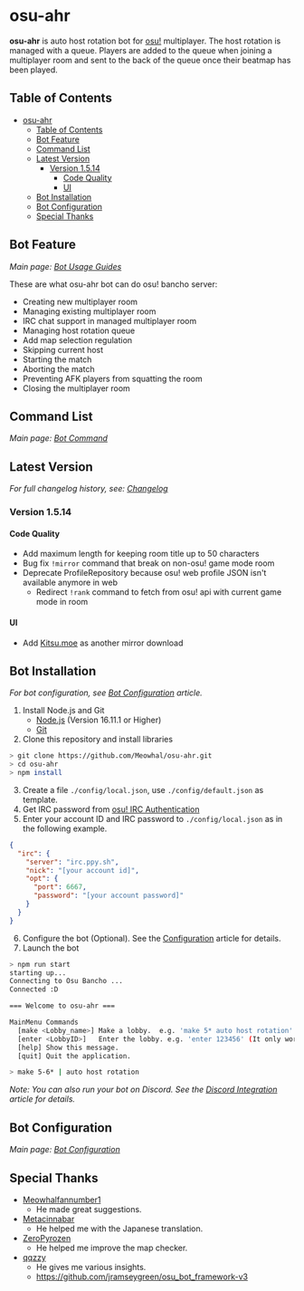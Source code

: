 # osu-ahr

**osu-ahr** is auto host rotation bot for [osu!](https://osu.ppy.sh/home) multiplayer. The host rotation is managed with a queue. Players are added to the queue when joining a multiplayer room and sent to the back of the queue once their beatmap has been played.

<!--TODO: Oahr Web and Test are undocumented, we need to add separate article for those-->

## Table of Contents

- [osu-ahr](#osu-ahr)
  - [Table of Contents](#table-of-contents)
  - [Bot Feature](#bot-feature)
  - [Command List](#command-list)
  - [Latest Version](#latest-version)
    - [Version 1.5.14](#version-1514)
      - [Code Quality](#code-quality)
      - [UI](#ui)
  - [Bot Installation](#bot-installation)
  - [Bot Configuration](#bot-configuration)
  - [Special Thanks](#special-thanks)

## Bot Feature

*Main page: [Bot Usage Guides](/wiki/Bot_Usage_Guides.md)*

These are what osu-ahr bot can do osu! bancho server:

<!--TODO: Add link to specific guides-->

- Creating new multiplayer room
- Managing existing multiplayer room
- IRC chat support in managed multiplayer room
- Managing host rotation queue
- Add map selection regulation
- Skipping current host
- Starting the match
- Aborting the match
- Preventing AFK players from squatting the room
- Closing the multiplayer room

## Command List

*Main page: [Bot Command](/wiki/Command_List.md)*

## Latest Version

*For full changelog history, see: [Changelog](/wiki/Changelog.md)*

<!--Show latest version changelog down here-->

### Version 1.5.14

#### Code Quality

+ Add maximum length for keeping room title up to 50 characters
+ Bug fix `!mirror` command that break on non-osu! game mode room
+ Deprecate ProfileRepository because osu! web profile JSON isn't available anymore in web
  + Redirect `!rank` command to fetch from osu! api with current game mode in room

#### UI

+ Add [Kitsu.moe](https://kitsu.moe/) as another mirror download

## Bot Installation

*For bot configuration, see [Bot Configuration](/wiki/Bot_Configuration.md) article.*

1. Install Node.js and Git
   - [Node.js](https://nodejs.org/) (Version 16.11.1 or Higher)
   - [Git](https://git-scm.com/)
2. Clone this repository and install libraries
```bash
> git clone https://github.com/Meowhal/osu-ahr.git
> cd osu-ahr
> npm install
```
3. Create a file `./config/local.json`, use `./config/default.json` as template.
4. Get IRC password from [osu! IRC Authentication](https://osu.ppy.sh/p/irc)
5. Enter your account ID and IRC password to `./config/local.json` as in the following example.

```json
{
  "irc": {
    "server": "irc.ppy.sh",
    "nick": "[your account id]",
    "opt": {
      "port": 6667,
      "password": "[your account password]"
    }
  }
}
```

6. Configure the bot (Optional). See the [Configuration](#configuration) article for details.
7. Launch the bot

```bash 
> npm run start
starting up...
Connecting to Osu Bancho ...
Connected :D

=== Welcome to osu-ahr ===

MainMenu Commands
  [make <Lobby_name>] Make a lobby.  e.g. 'make 5* auto host rotation'
  [enter <LobbyID>]   Enter the lobby. e.g. 'enter 123456' (It only works if you are a referee in the lobby).
  [help] Show this message.
  [quit] Quit the application.

> make 5-6* | auto host rotation
```

*Note: You can also run your bot on Discord. See the [Discord Integration](#discord-integration) article for details.*

## Bot Configuration

*Main page: [Bot Configuration](/wiki/Bot_Configuration.md)*

## Special Thanks

+ [Meowhalfannumber1](https://github.com/Meowhalfannumber1)
  + He made great suggestions.
+ [Metacinnabar](https://github.com/Metacinnabar)
  + He helped me with the Japanese translation.
+ [ZeroPyrozen](https://github.com/ZeroPyrozen)
  + He helped me improve the map checker.
+ [qqzzy](https://osu.ppy.sh/users/10911588) 
  + He gives me various insights.
  + https://github.com/jramseygreen/osu_bot_framework-v3